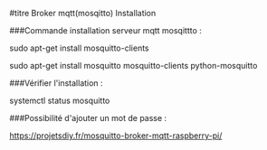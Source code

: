 #titre Broker mqtt(mosqitto) Installation

###Commande installation serveur mqtt mosqittto : 

sudo apt-get install mosquitto-clients

sudo apt-get install mosquitto mosquitto-clients python-mosquitto

###Vérifier l'installation :

systemctl status mosquitto

###Possibilité d'ajouter un mot de passe : 

https://projetsdiy.fr/mosquitto-broker-mqtt-raspberry-pi/
